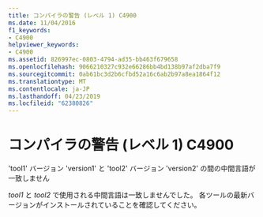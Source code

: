 ```yaml
---
title: コンパイラの警告 (レベル 1) C4900
ms.date: 11/04/2016
f1_keywords:
- C4900
helpviewer_keywords:
- C4900
ms.assetid: 826997ec-0803-4794-ad35-bb463f679658
ms.openlocfilehash: 9066210327c932e66286bb4bd138b97af2dba7f9
ms.sourcegitcommit: 0ab61bc3d2b6cfbd52a16c6ab2b97a8ea1864f12
ms.translationtype: MT
ms.contentlocale: ja-JP
ms.lasthandoff: 04/23/2019
ms.locfileid: "62380826"
---
```

# <a name="compiler-warning-level-1-c4900"></a>コンパイラの警告 (レベル 1) C4900

'tool1' バージョン 'version1' と 'tool2' バージョン 'version2' の間の中間言語が一致しません

*tool1* と *tool2* で使用される中間言語は一致しませんでした。 各ツールの最新バージョンがインストールされていることを確認してください。